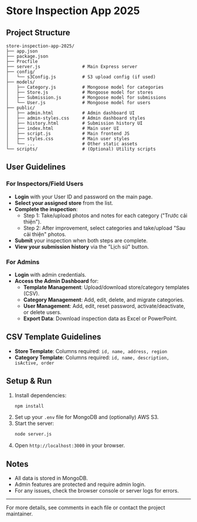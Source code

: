 # Store Inspection App 2025

## Project Structure

```
store-inspection-app-2025/
├── app.json
├── package.json
├── Procfile
├── server.js                # Main Express server
├── config/
│   └── s3Config.js          # S3 upload config (if used)
├── models/
│   ├── Category.js          # Mongoose model for categories
│   ├── Store.js             # Mongoose model for stores
│   ├── Submission.js        # Mongoose model for submissions
│   └── User.js              # Mongoose model for users
├── public/
│   ├── admin.html           # Admin dashboard UI
│   ├── admin-styles.css     # Admin dashboard styles
│   ├── history.html         # Submission history UI
│   ├── index.html           # Main user UI
│   ├── script.js            # Main frontend JS
│   ├── styles.css           # Main user styles
│   └── ...                  # Other static assets
└── scripts/                 # (Optional) Utility scripts
```

## User Guidelines

### For Inspectors/Field Users
- **Login** with your User ID and password on the main page.
- **Select your assigned store** from the list.
- **Complete the inspection**:
  - Step 1: Take/upload photos and notes for each category ("Trước cải thiện").
  - Step 2: After improvement, select categories and take/upload "Sau cải thiện" photos.
- **Submit** your inspection when both steps are complete.
- **View your submission history** via the "Lịch sử" button.

### For Admins
- **Login** with admin credentials.
- **Access the Admin Dashboard** for:
  - **Template Management**: Upload/download store/category templates (CSV).
  - **Category Management**: Add, edit, delete, and migrate categories.
  - **User Management**: Add, edit, reset password, activate/deactivate, or delete users.
  - **Export Data**: Download inspection data as Excel or PowerPoint.

## CSV Template Guidelines
- **Store Template**: Columns required: `id, name, address, region`
- **Category Template**: Columns required: `id, name, description, isActive, order`

## Setup & Run
1. Install dependencies:
   ```bash
   npm install
   ```
2. Set up your `.env` file for MongoDB and (optionally) AWS S3.
3. Start the server:
   ```bash
   node server.js
   ```
4. Open `http://localhost:3000` in your browser.

## Notes
- All data is stored in MongoDB.
- Admin features are protected and require admin login.
- For any issues, check the browser console or server logs for errors.

---
For more details, see comments in each file or contact the project maintainer.
